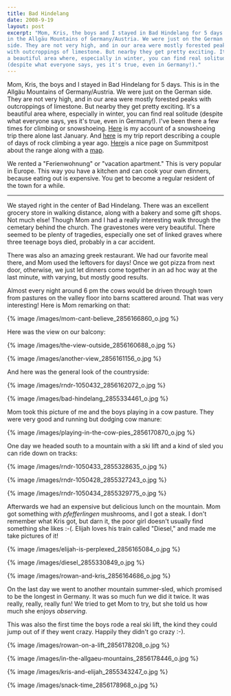 ```yaml
---
title: Bad Hindelang
date: 2008-9-19
layout: post
excerpt: "Mom, Kris, the boys and I stayed in Bad Hindelang for 5 days. This is
in the Allgäu Mountains of Germany/Austria. We were just on the German
side. They are not very high, and in our area were mostly forested peaks
with outcroppings of limestone. But nearby they get pretty exciting. It's
a beautiful area where, especially in winter, you can find real solitude
(despite what everyone says, yes it's true, even in Germany!)."
---
```


Mom, Kris, the boys and I stayed in Bad Hindelang for 5 days. This is
in the Allgäu Mountains of Germany/Austria. We were just on the German
side. They are not very high, and in our area were mostly forested peaks
with outcroppings of limestone. But nearby they get pretty exciting. It's
a beautiful area where, especially in winter, you can find real solitude
(despite what everyone says, yes it's true, even in Germany!). I've been
there a few times for climbing or snowshoeing. [Here](http://www.summitpost.org/trip-report/375128/A-Pleasant-Solitude.html) is
my account of a snowshoeing trip there alone last January. And [here](http://www.summitpost.org/trip-report/286714/Sunny-South-Sides.html) is
my trip report describing a couple of days of rock climbing a year ago.
[Here](http://www.summitpost.org/area/range/154588/allg-u-alps.html)is a nice page on Summitpost about the range along with a [map](http://www.summitpost.org/object_list.php?object_type=4&distance_4=20&distance_lat_4=47.40780&distance_lon_4=10.27810&map_4=1&is_open=1).
  
  
We rented a "Ferienwohnung" or "vacation apartment." This is very popular
in Europe. This way you have a kitchen and can cook your own dinners, because
eating out is expensive. You get to become a regular resident of the town
for a while.
  
---
  
We stayed right in the center of Bad Hindelang. There was an excellent
grocery store in walking distance, along with a bakery and some gift shops.
Not much else! Though Mom and I had a really interesting walk through the
cemetary behind the church. The gravestones were very beautiful. There
seemed to be plenty of tragedies, especially one set of linked graves where
three teenage boys died, probably in a car accident.
  
  
There was also an amazing greek restaurant. We had our favorite meal there,
and Mom used the leftovers for days! Once we got pizza from next door,
otherwise, we just let dinners come together in an ad hoc way at the last
minute, with varying, but mostly good results.
  
  
Almost every night around 6 pm the cows would be driven through town from
pastures on the valley floor into barns scattered around. That was very
interesting! Here is Mom remarking on that:
  
  
{% image /images/mom-cant-believe_2856166860_o.jpg %}
  
  
Here was the view on our balcony:
  
  
{% image /images/the-view-outside_2856160688_o.jpg %}
  
{% image /images/another-view_2856161156_o.jpg %}
  
  
And here was the general look of the countryside:
  
{% image /images/rndr-1050432_2856162072_o.jpg %}
  
{% image /images/bad-hindelang_2855334461_o.jpg %}
  
  
Mom took this picture of me and the boys playing in a cow pasture. They
were very good and running but dodging cow manure:
  
{% image /images/playing-in-the-cow-pies_2856170870_o.jpg %}
  
  
One day we headed south to a mountain with a ski lift and a kind of sled
you can ride down on tracks:
  
  
{% image /images/rndr-1050433_2855328635_o.jpg %}
  
{% image /images/rndr-1050428_2855327243_o.jpg %}
  
{% image /images/rndr-1050434_2855329775_o.jpg %}
  
  
  
Afterwards we had an expensive but delicious lunch on the mountain. Mom
got something with _pfefferlingen_ mushrooms, and I got a steak. I don't
remember what Kris got, but darn it, the poor girl doesn't usually find
something she likes :-(. Elijah loves his train called "Diesel," and made
me take pictures of it!
  
  
{% image /images/elijah-is-perplexed_2856165084_o.jpg %}
  
{% image /images/diesel_2855330849_o.jpg %}
  
{% image /images/rowan-and-kris_2856164686_o.jpg %}
  
  
On the last day we went to another mountain summer-sled, which promised
to be the longest in Germany. It was so much fun we did it twice. It was
really, really, really fun! We tried to get Mom to try, but she told us
how much she enjoys _observing_.
  
  
This was also the first time the boys rode a real ski lift, the kind they
could jump out of if they went crazy. Happily they didn't go crazy :-).
  
  
{% image /images/rowan-on-a-lift_2856178208_o.jpg %}
  
{% image /images/in-the-allgaeu-mountains_2856178446_o.jpg %}
  
{% image /images/kris-and-elijah_2855343247_o.jpg %}
  
{% image /images/snack-time_2856178968_o.jpg %}
